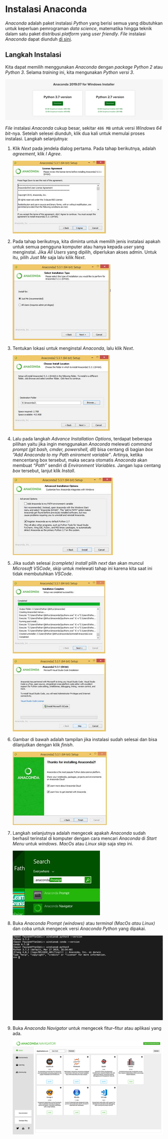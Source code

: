 # Instalasi Anaconda

*Anaconda* adalah paket instalasi *Python* yang berisi semua yang dibutuhkan untuk keperluan pemrograman *data science*, matematika hingga teknik dalam satu paket distribusi *platform* yang *user friendly*. *File* instalasi *Anaconda* dapat diunduh [di sini](https://www.anaconda.com/distribution/).

## Langkah Instalasi

Kita dapat memilih menggunakan *Anaconda* dengan *package* *Python 2* atau *Python 3*. Selama *training* ini, kita mengunakan *Python versi 3*.

![Pilihan Download Python](img/img-day-1/sesi-2/1.png)

*File* instalasi *Anaconda* cukup besar, sekitar `486 MB` untuk versi *Windows 64 bit*-nya.  Setelah selesei diunduh, klik dua kali untuk memulai proses instalasi. Langkah selanjutnya:

1. Klik *Next* pada jendela dialog pertama. Pada tahap berikutnya, adalah *agreement*, klik *I Agree*.

    ![Pilihan Download Python](img/img-day-1/sesi-2/2.jpg)

2. Pada tahap berikutnya, kita diminta untuk memilih jenis instalasi apakah untuk semua pengguna komputer atau hanya kepada *user* yang menginstal. Jika *All Users* yang dipilih, diperlukan akses admin. Untuk itu, pilih *Just Me* saja lalu kilik *Next*.

    ![Pilihan Download Python](img/img-day-1/sesi-2/3.jpg)

3. Tentukan lokasi untuk menginstal *Anaconda*, lalu klik *Next*.

    ![Pilihan Download Python](img/img-day-1/sesi-2/4.jpg)

4. Lalu pada langkah *Advance Installation Options*, terdapat beberapa pilihan yaitu jika ingin menggunakan *Anaconda* melewati *command prompt (git bash, cmder, powershell, dll)* bisa centang di bagian *box* *“Add Anaconda to my Path eniroment variable”*. Artinya, ketika mencentang box tersebut, maka secara otomatis *Anaconda* akan membuat *“Path”* sendiri di *Environment Variables.* Jangan lupa centang *box* tersebut, lanjut klik *Install*.

    ![Pilihan Download Python](img/img-day-1/sesi-2/5.jpg)

5. Jika sudah selesai *(complete)* *install* pilih *next* dan akan muncul *Microsoft VSCode*, *skip* untuk melewati tahap ini karena kita saat ini tidak membutuhkan *VSCode*.

    ![Pilihan Download Python](img/img-day-1/sesi-2/6.jpg)

    ![Pilihan Download Python](img/img-day-1/sesi-2/7.jpg)

6. Gambar di bawah adalah tampilan jika instalasi sudah selesai dan bisa dilanjutkan dengan klik *finish*.

    ![Pilihan Download Python](img/img-day-1/sesi-2/8.jpg)

7. Langkah selanjutnya adalah mengecek apakah *Anaconda* sudah berhasil terinstal di komputer dengan cara mencari *Anaconda* di *Start Menu* untuk *windows*. *MacOs* atau *Linux skip* saja step ini.

    ![Pilihan Download Python](img/img-day-1/sesi-2/10.jpg)

8. Buka *Anaconda Prompt* *(windows)* atau *terminal* *(MacOs atau Linux)* dan coba untuk mengecek versi *Anaconda Python* yang dipakai.

    ![Pilihan Download Python](img/img-day-1/sesi-2/9.png)

9. Buka *Anaconda Navigator* untuk mengecek fitur–fitur atau aplikasi yang ada.

    ![Pilihan Download Python](img/img-day-1/sesi-2/11.jpg)
